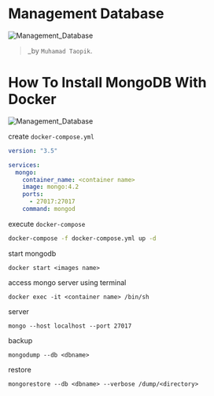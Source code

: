 # Management Database
![Management_Database](https://img.shields.io/badge/Practice-Management%20Database-blue)

>_by `Muhamad Taopik`.

# How To Install MongoDB With Docker
![Management_Database](https://img.shields.io/badge/Install%20MongoDB-Management%20Database-blue)

create ``docker-compose.yml``
```yml
version: "3.5"

services:
  mongo:
    container_name: <container name>
    image: mongo:4.2
    ports:
      - 27017:27017
    command: mongod
```

execute ``docker-compose``
```bash
docker-compose -f docker-compose.yml up -d
```

start mongodb
```
docker start <images name>
```

access mongo server using terminal
```
docker exec -it <container name> /bin/sh
```

server
```
mongo --host localhost --port 27017
```

backup
```
mongodump --db <dbname>
```

restore
```
mongorestore --db <dbname> --verbose /dump/<directory>
```

